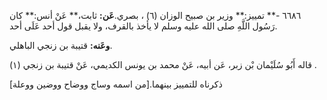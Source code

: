 ٦٦٨٦ -** تمييز:** وزير بن صبيح الوزان (٦) ، بصري.**عَن:** ثابت،** عَنْ أنس:** كان رَسُول اللَّهِ صلى الله عليه وسلم لا يأخذ بالقرف، ولا يقبل قول أحد عَلَى أحد.

**وعَنه:** قتيبة بن زنجي الباهلي.

قاله أَبُو سُلَيْمان بْن زبر، عَن أبيه، عَنْ محمد بن يونس الكديمي، عَنْ قتيبة بن زنجي (١) .

ذكرناه للتمييز بينهما.[من اسمه وساج ووضاح ووضين ووعلة]